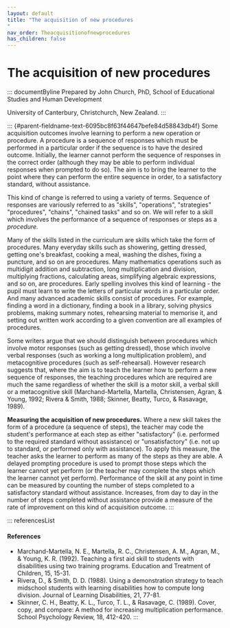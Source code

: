 ```yaml
---
layout: default
title: "The acquisition of new procedures 
"
nav_order: Theacquisitionofnewprocedures
has_children: false
---
```

# The acquisition of new procedures 


::: documentByline
Prepared by John Church, PhD, School of Educational Studies and Human
Development

University of Canterbury, Christchurch, New Zealand.
:::

::: {#parent-fieldname-text-6095bc8f63f44647befe84d58843db4f}
Some acquisition outcomes involve learning to perform a new operation or
procedure. A procedure is a sequence of responses which must be
performed in a particular order if the sequence is to have the desired
outcome. Initially, the learner cannot perform the sequence of responses
in the correct order (although they may be able to perform individual
responses when prompted to do so). The aim is to bring the learner to
the point where they can perform the entire sequence in order, to a
satisfactory standard, without assistance.

This kind of change is referred to using a variety of terms. Sequence of
responses are variously referred to as "skills", "operations",
"strategies" "procedures", "chains", "chained tasks" and so on. We will
refer to a skill which involves the performance of a sequence of
responses or steps as a *procedure.*

Many of the skills listed in the curriculum are skills which take the
form of procedures. Many everyday skills such as showering, getting
dressed, getting one\'s breakfast, cooking a meal, washing the dishes,
fixing a puncture, and so on are procedures. Many mathematics operations
such as multidigit addition and subtraction, long multiplication and
division, multiplying fractions, calculating areas, simplifying
algebraic expressions, and so on, are procedures. Early spelling
involves this kind of learning - the pupil must learn to write the
letters of particular words in a particular order. And many advanced
academic skills consist of procedures. For example, finding a word in a
dictionary, finding a book in a library, solving physics problems,
making summary notes, rehearsing material to memorise it, and setting
out written work according to a given convention are all examples of
procedures.

Some writers argue that we should distinguish between procedures which
involve motor responses (such as getting dressed), those which involve
verbal responses (such as working a long multiplication problem), and
metacognitive procedures (such as self-rehearsal). However research
suggests that, where the aim is to teach the learner how to perform a
new sequence of responses, the teaching procedures which are required
are much the same regardless of whether the skill is a motor skill, a
verbal skill or a metacognitive skill (Marchand-Martella, Martella,
Christensen, Agran, & Young, 1992; Rivera & Smith, 1988; Skinner,
Beatty, Turco, & Rasavage, 1989).

**Measuring the acquisition of new procedures.** Where a new skill takes
the form of a procedure (a sequence of steps), the teacher may code the
student\'s performance at each step as either "satisfactory" (i.e.
performed to the required standard without assistance) or
"unsatisfactory" (i.e. not up to standard, or performed only with
assistance). To apply this measure, the teacher asks the learner to
perform as many of the steps as they are able. A delayed prompting
procedure is used to prompt those steps which the learner cannot yet
perform (or the teacher may complete the steps which the learner cannot
yet perform). Performance of the skill at any point in time can be
measured by counting the number of steps completed to a satisfactory
standard without assistance. Increases, from day to day in the number of
steps completed without assistance provide a measure of the rate of
improvement on this kind of acquisition outcome.
:::

::: referencesList
#### References

-   Marchand-Martella, N. E., Martella, R. C., Christensen, A. M.,
    Agran, M., & Young, K. R. (1992). Teaching a first aid skill to
    students with disabilities using two training programs. Education
    and Treatment of Children, 15, 15-31.
-   Rivera, D., & Smith, D. D. (1988). Using a demonstration strategy to
    teach midschool students with learning disabilities how to compute
    long division. Journal of Learning Disabilities, 21, 77-81.
-   Skinner, C. H., Beatty, K. L., Turco, T. L., & Rasavage, C. (1989).
    Cover, copy, and compare: A method for increasing multiplication
    performance. School Psychology Review, 18, 412-420.
:::

